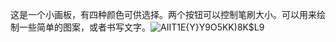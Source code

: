 这是一个小画板，有四种颜色可供选择。两个按钮可以控制笔刷大小。可以用来绘制一些简单的图案，或者书写文字。![A$I$IT1E{Y}Y9O5KK)8K$L9](https://user-images.githubusercontent.com/90593604/138585386-a19d5d52-55f8-40b1-a2f6-6d4ec1387878.png)
